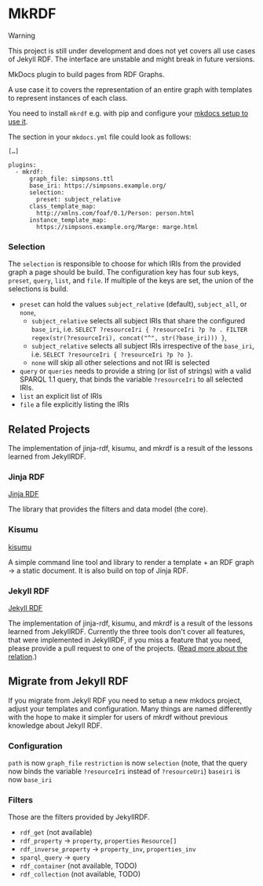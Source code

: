 # MkRDF

> [!WARNING]
>
> This project is still under development and does not yet covers all use cases of Jekyll RDF.
> The interface are unstable and might break in future versions.


MkDocs plugin to build pages from RDF Graphs.

A use case it to covers the representation of an entire graph with templates to represent instances of each class.

You need to install `mkrdf` e.g. with pip and configure your [mkdocs setup to use it](https://www.mkdocs.org/dev-guide/plugins/#using-plugins).

The section in your `mkdocs.yml` file could look as follows:

```
[…]

plugins:
  - mkrdf:
      graph_file: simpsons.ttl
      base_iri: https://simpsons.example.org/
      selection:
        preset: subject_relative
      class_template_map:
        http://xmlns.com/foaf/0.1/Person: person.html
      instance_template_map:
        https://simpsons.example.org/Marge: marge.html

```

### Selection

The `selection` is responsible to choose for which IRIs from the provided graph a page should be build.
The configuration key has four sub keys, `preset`, `query`, `list`, and `file`. If multiple of the keys are set, the union of the selections is build.

- `preset` can hold the values `subject_relative` (default), `subject_all`, or `none`,
  - `subject_relative` selects all subject IRIs that share the configured `base_iri`, i.e. `SELECT ?resourceIri { ?resourceIri ?p ?o . FILTER regex(str(?resourceIri), concat("^", str(?base_iri))) }`,
  - `subject_relative` selects all subject IRIs irrespective of the `base_iri`, i.e. `SELECT ?resourceIri { ?resourceIri ?p ?o }`.
  - `none` will skip all other selections and not IRI is selected
- `query` or `queries` needs to provide a string (or list of strings) with a valid SPARQL 1.1 query, that binds the variable `?resourceIri` to all selected IRIs.
- `list` an explicit list of IRIs
- `file` a file explicitly listing the IRIs


## Related Projects

The implementation of jinja-rdf, kisumu, and mkrdf is a result of the lessons learned from JekyllRDF.

### Jinja RDF

[Jinja RDF](https://github.com/AKSW/jinja-rdf)

The library that provides the filters and data model (the core).

### Kisumu

[kisumu](https://github.com/AKSW/kisumu)

A simple command line tool and library to render a template + an RDF graph -> a static document.
It is also build on top of Jinja RDF.

### Jekyll RDF

[Jekyll RDF](https://github.com/AKSW/jekyll-rdf)

The implementation of jinja-rdf, kisumu, and mkrdf is a result of the lessons learned from JekyllRDF.
Currently the three tools don't cover all features, that were implemented in JekyllRDF, if you miss a feature that you need, please provide a pull request to one of the projects.
([Read more about the relation](https://github.com/AKSW/jinja-rdf/blob/main/README.md#jekyll-rdf).)

## Migrate from Jekyll RDF

If you migrate from Jekyll RDF you need to setup a new mkdocs project, adjust your templates and configuration.
Many things are named differently with the hope to make it simpler for users of mkrdf without previous knowledge about Jekyll RDF.

### Configuration

`path` is now `graph_file`
`restriction` is now `selection` (note, that the query now binds the variable `?resourceIri` instead of `?resourceUri`)
`baseiri` is now `base_iri`

### Filters

Those are the filters provided by JekyllRDF.

- `rdf_get` (not available)
- `rdf_property`  -> `property`, `properties` `Resource[]`
- `rdf_inverse_property` -> `property_inv`, `properties_inv`
- `sparql_query`  -> `query`
- `rdf_container` (not available, TODO)
- `rdf_collection` (not available, TODO)
